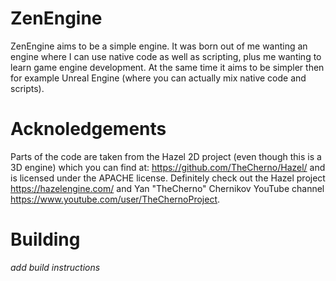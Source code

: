 # ZenEngine
ZenEngine aims to be a simple engine. It was born out of me wanting an engine where I can use native code as well as scripting, plus me wanting to learn game engine development.
At the same time it aims to be simpler then for example Unreal Engine (where you can actually mix native code and scripts).

# Acknoledgements
Parts of the code are taken from the Hazel 2D project (even though this is a 3D engine) which you can find at: https://github.com/TheCherno/Hazel/ and is licensed under the APACHE 
license. Definitely check out the Hazel project https://hazelengine.com/ and Yan "TheCherno" Chernikov YouTube channel https://www.youtube.com/user/TheChernoProject.

# Building
*add build instructions*